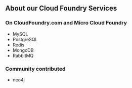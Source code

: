 ## About our Cloud Foundry Services

### On CloudFoundry.com and Micro Cloud Foundry

- MySQL
- PostgreSQL
- Redis
- MongoDB
- RabbitMQ


### Community contributed

- neo4j